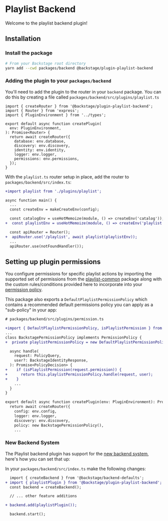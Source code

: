 # Playlist Backend

Welcome to the playlist backend plugin!

## Installation

### Install the package

```bash
# From your Backstage root directory
yarn add --cwd packages/backend @backstage/plugin-playlist-backend
```

### Adding the plugin to your `packages/backend`

You'll need to add the plugin to the router in your `backend` package. You can do this by creating a file called `packages/backend/src/plugins/playlist.ts`

```tsx
import { createRouter } from '@backstage/plugin-playlist-backend';
import { Router } from 'express';
import { PluginEnvironment } from '../types';

export default async function createPlugin(
  env: PluginEnvironment,
): Promise<Router> {
  return await createRouter({
    database: env.database,
    discovery: env.discovery,
    identity: env.identity,
    logger: env.logger,
    permissions: env.permissions,
  });
}
```

With the `playlist.ts` router setup in place, add the router to `packages/backend/src/index.ts`:

```diff
+import playlist from './plugins/playlist';

async function main() {
  ...
  const createEnv = makeCreateEnv(config);

  const catalogEnv = useHotMemoize(module, () => createEnv('catalog'));
+  const playlistEnv = useHotMemoize(module, () => createEnv('playlist'));

  const apiRouter = Router();
+  apiRouter.use('/playlist', await playlist(playlistEnv));
  ...
  apiRouter.use(notFoundHandler());

```

## Setting up plugin permissions

You configure permissions for specific playlist actions by importing the supported set of permissions from the [playlist-common](../playlist-common/README.md) package along with the custom rules/conditions provided here to incorporate into your [permission policy](https://backstage.io/docs/permissions/writing-a-policy).

This package also exports a `DefaultPlaylistPermissionPolicy` which contains a recommended default permissions policy you can apply as a "sub-policy" in your app:

```diff
# packages/backend/src/plugins/permission.ts

+import { DefaultPlaylistPermissionPolicy, isPlaylistPermission } from '@backstage/plugin-playlist-backend';
...
class BackstagePermissionPolicy implements PermissionPolicy {
+  private playlistPermissionPolicy = new DefaultPlaylistPermissionPolicy();

  async handle(
    request: PolicyQuery,
    user?: BackstageIdentityResponse,
  ): Promise<PolicyDecision> {
+    if (isPlaylistPermission(request.permission)) {
+      return this.playlistPermissionPolicy.handle(request, user);
+    }
    ...
  }
}

export default async function createPlugin(env: PluginEnvironment): Promise<Router> {
  return await createRouter({
    config: env.config,
    logger: env.logger,
    discovery: env.discovery,
    policy: new BackstagePermissionPolicy(),
    ...
```

### New Backend System

The Playlist backend plugin has support for the [new backend system](https://backstage.io/docs/backend-system/), here's how you can set that up:

In your `packages/backend/src/index.ts` make the following changes:

```diff
  import { createBackend } from '@backstage/backend-defaults';
+ import { playlistPlugin } from '@backstage/plugin-playlist-backend';
  const backend = createBackend();

  // ... other feature additions

+ backend.add(playlistPlugin());

  backend.start();
```

